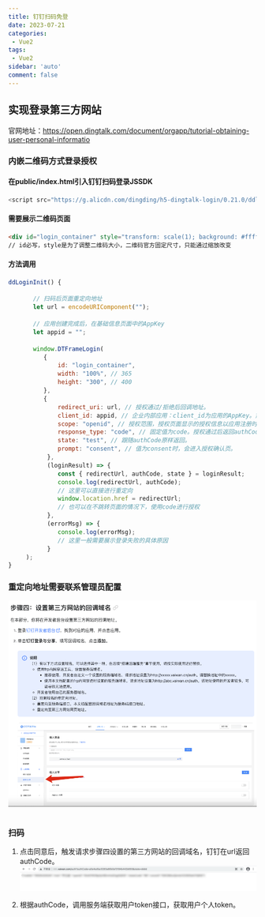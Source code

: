 ```yaml
---
title: 钉钉扫码免登
date: 2023-07-21
categories: 
 - Vue2
tags: 
 - Vue2
sidebar: 'auto'
comment: false
---
```


## 实现登录第三方网站

官网地址：https://open.dingtalk.com/document/orgapp/tutorial-obtaining-user-personal-informatio

### 内嵌二维码方式登录授权

#### 在public/index.html引入钉钉扫码登录JSSDK

```javascript
<script src="https://g.alicdn.com/dingding/h5-dingtalk-login/0.21.0/ddlogin.js"></script>
```

#### 需要展示二维码页面

```html
<div id="login_container" style="transform: scale(1); background: #ffffff"></div>
// id必写，style是为了调整二维码大小，二维码官方固定尺寸，只能通过缩放改变
```

#### 方法调用

```javascript
ddLoginInit() {
 
       // 扫码后页面重定向地址
       let url = encodeURIComponent("");
 
       // 应用创建完成后，在基础信息页面中的AppKey
       let appid = "";
 
       window.DTFrameLogin(
          {
              id: "login_container",
              width: "100%", // 365
              height: "300", // 400
          },
          {
              redirect_uri: url, // 授权通过/拒绝后回调地址。
              client_id: appid, // 企业内部应用：client_id为应用的AppKey。第三方企业应用：client_id为应用的SuiteKey。
              scope: "openid", // 授权范围，授权页面显示的授权信息以应用注册时配置的为准。
              response_type: "code", // 固定值为code。授权通过后返回authCode。
              state: "test", // 跟随authCode原样返回。
              prompt: "consent", // 值为consent时，会进入授权确认页。
           },
           (loginResult) => {
              const { redirectUrl, authCode, state } = loginResult;
              console.log(redirectUrl, authCode);
              // 这里可以直接进行重定向
              window.location.href = redirectUrl;
              // 也可以在不跳转页面的情况下，使用code进行授权
           },
           (errorMsg) => {
              console.log(errorMsg);
              // 这里一般需要展示登录失败的具体原因
           }
     );
}
```

### 重定向地址需要联系管理员配置

<img src='../../assets/image/vue2/ddLogin.png' alt='' style='display: block; margin: 0 auto'><br>

### 扫码

1. 点击同意后，触发请求步骤四设置的第三方网站的回调域名，钉钉在url返回authCode。
   <img src='../../assets/image/vue2/ddLogin2.png' alt='' style='display: block; margin: 0 auto'><br>
2. 根据authCode，调用服务端获取用户token接口，获取用户个人token。
